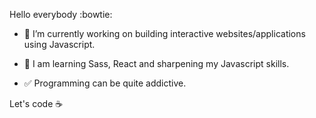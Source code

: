 Hello everybody :bowtie:

- 🔭 I’m currently working on building interactive websites/applications using Javascript.
- 🌱 I am learning Sass, React and sharpening my Javascript skills.

- :white_check_mark:  Programming can be quite addictive.

Let's code  :coffee:



<!--
**AsanteWiebers/AsanteWiebers** is a ✨ _special_ ✨ repository because its `README.md` (this file) appears on your GitHub profile.

Here are some ideas to get you started:

- 🔭 I’m currently working on ...
- 🌱 I’m currently learning ...
- 👯 I’m looking to collaborate on ...
- 🤔 I’m looking for help with ...
- 💬 Ask me about ...
- 📫 How to reach me: ...
- 😄 Pronouns: ...
- ⚡ Fun fact: ...
-->
